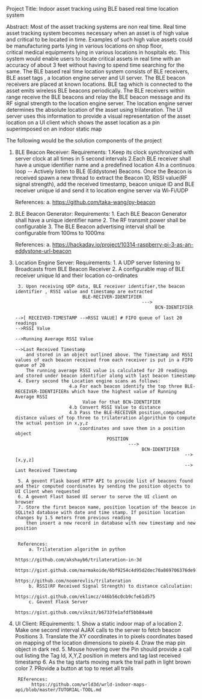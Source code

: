 Project Title:  Indoor asset tracking using BLE based real time location system

Abstract:
Most of the asset tracking systems are non real time. Real time asset tracking system 
becomes necessary when an asset is of high value and critical to be located in time.
Examples of such high value assets could be manufacturing parts lying in various locations on shop floor,  
critical medical equipments lying in various locations in hospitals etc.
This system would enable users to locate critical assets in real time with an accuracy of about 3 feet 
without having to spend time searching for the same.
The BLE based real time location system consists of BLE receivers, BLE asset tags , a location engine server
and UI server. The BLE beacon receivers are placed at known locations. BLE tag which is connected to the asset 
emits wireless BLE beacons periodically. The BLE receivers within range receive the BLE beacons and relay 
the BLE beacon message and its RF signal strength
to the location engine server. The location engine server determines the absolute location of the asset using 
trilateration. The UI server uses this information to provide a visual representation
of the asset location on a UI client which shows the asset location as a pin superimposed on an indoor static map

The following would be the solution components of the project
1. BLE Beacon Receiver:
    Requirements:
	   1.Keep its clock synchronized with server clock at all times in 5 second intervals
	   2.Each BLE receiver shall have a unique identifier name and a predefined location
	   4.In a continuos loop -- Actively listen to BLE (Eddystone) Beacons. Once the Beacon 
	      is received spawn a new thread to extract the Beacon ID, RSSI value(RF signal strength), add the received timestamp, beacon unique ID and
		  BLE receiver unique id 
          and send it to location engine server via Wi-Fi/UDP
    
    References:
       a. https://github.com/taka-wang/py-beacon
       
2. BLE Beacon Generator:
     Requirements:
       1. Each BLE Beacon Generator shall have a unique identifier name
       2. The RF transmit power shall be configurable
       3. The BLE Beacon advertising interval shall be configurable from 100ms to 1000ms

    References:
       a. https://hackaday.io/project/10314-raspberry-pi-3-as-an-eddystone-url-beacon
	   
3. Location Engine Server:
     Requirements:
	    1. A UDP server listening to Broadcasts from BLE Beacon Receiver
		2. A configurable map of BLE receiver unique Id and their location co-ordinates
		
		3. Upon receiving UDP data, BLE receiver identifier,the beacon identifier , RSSI value and timestamp are extracted
		                        BLE-RECIVER-IDENTIFIER
								                      --->
										                   BCN-IDENTIFIER
														                  -->[ RECEIVED-TIMESTAMP -->RSSI VALUE] # FIFO queue of last 20 readings																		                       -->RSSI Value
																		  -->Running Average RSSI Value
																		  -->Last Received Timestamp
		   and stored in an object outlined above. The Timestamp and RSSI values of each beacon received from each receiver is put in a FIFO queue of 20
		   The running average RSSI value is calculated for 20 readings and stored under beacon identifier along with last beacon timestamp
		4. Every second the Location engine scans as follows:
		                   4.a For each beacon identify the top three BLE-RECEIVER-IDENTIFIERs which have the highest value of Running Average RSSI 
						        Value for that BCN-IDENTIFIER
						   4.b Convert RSSI Value to distance
						   4.b Pass the BLE-RECEIVER position,computed distance values of top three to trilateration algorithim to compute the actual postion in x,y,z
						       coordinates and save them in a position object
							             POSITION 
										         --->
												      BCN-IDENTIFIER
													                  --> [x,y,z]
																	  --> Last Received Timestamp 
																	  
	    5. A gevent Flask based HTTP API to provide list of beacons found and their computed coordinates by sending the position objects to UI Client when requested
		6. A gevent Flast based UI server to serve the UI client on browser
		7. Store the first beacon name, position location of the beacon in SQLite3 database with date and time stamp. If position location changes by 1.5 meters from previous reading 
		   then insert a new record in database with new timestamp and new position
		
		
		References:
		    a. Trilateration algorithm in python 
			                         https://github.com/akshayb6/trilateration-in-3d
									 https://gist.github.com/marmakoide/6bf9254c4d95d2dec70a869706376de9
									 https://github.com/noomrevlis/trilateration
			b. RSSI(RF Received Signal Strength) to distance calculation:
			                         https://gist.github.com/eklimcz/446b56c0cb9cfe61d575
			c. Gevent Flask Server
			                         https://gist.github.com/viksit/b6733fe1afdf5bb84a40
									 
4. UI Client:
        REquirements:
		    1. Show a static indoor map of a location
			2. Make one second interval AJAX calls to the server to fetch beacon Positions
			3. Translate the XY coordinates in to pixels coordinates based on mapping of the location dimensions to pixels
			4. Draw the map pin object in dark red. 
			5. Mouse hovering over the Pin should provide a call out listing the Tag Id, X,Y,Z position in meters and tag last received timestamp
			6. As the tag starts moving mark the trail path in light brown color
			7. PRovide a button at top to reset all trails
			
		REferences:
		     https://github.com/wrld3d/wrld-indoor-maps-api/blob/master/TUTORIAL-TOOL.md
